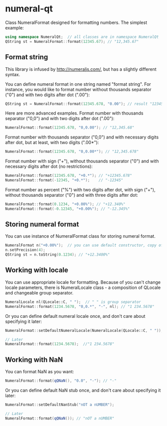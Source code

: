 numeral-qt
==========

Class NumeralFormat designed for formatting numbers. The simplest example:
```c++
using namespace NumeralQt;	// all classes are in namespace NumeralQt
QString st = NumeralFormat::format(12345.67); // "12,345.67"
```

## Format string

This library is infused by http://numeraljs.com/, but has a slightly different syntax. 

You can define numeral format in one string named "format string". For instance, you would like to format number without thousands separator ("0") and with two digits after dot (".00"):
```c++
QString st = NumeralFormat::format(12345.678, "0.00"); // result "12345.68", format string is "0.00"
```

Here are more advanced examples. Format number with thousands separator ("0,0") and with two digits after dot (".00"):
```c++
NumeralFormat::format(12345.678, "0,0.00"); // "12,345.68"
```
Format number with thousands separator ("0,0") and with necessary digits after dot, but at least, with two digits (".00*"):
```c++
NumeralFormat::format(12345.678, "0,0.00*"); // "12,345.678"
```
Format number with sign ("+"), without thousands separator ("0") and with necessary digits after dot (no restrictions):
```c++
NumeralFormat::format(12345.678, "+0.*"); // "+12345.678"
NumeralFormat::format(-12345, "+0.*");    // "-12345"
```
Format number as percent ("%") with two digits after dot, with sign ("+"), without thousands separator ("0") and with three digits after dot:
```c++
NumeralFormat::format(0.1234, "+0.00%"); // "+12.340%"
NumeralFormat::format(-0.12345, "+0.00%"); // "-12.345%"
```

## Storing numeral format
You can use instance of NumeralFormat class for storing numeral format.
```c++
NumeralFormat n("+0.00%");  // you can use default constructor, copy of NumeralFormat or from QString
n.setPrecision(4);
QString st = n.toString(0.1234); // "+12.3400%"
```

## Working with locale
You can use appropriate locale for formatting. Because of you can't change locale parameters, there is NumeralLocale class - a composition of QLocale and changeable group separator. 
```c++
NumeralLocale nl(QLocale::C, " ");  // " " is group separator
NumeralFormat::format(1234.5678, "0,0.*", "-", nl); // "1 234.5678"
```

Or you can define default numeral locale once, and don't care about specifying it later:
```c++
NumeralFormat::setDefaultNumeralLocale(NumeralLocale(QLocale::C, " "));

// Later
NumeralFormat::format(1234.5678);  //"1 234.5678"
```

## Working with NaN
You can format NaN as you want:
```c++
NumeralFormat::format(qQNaN(), "0.0", "-"); // "-"
```

Or you can define default NaN stub once, and don't care about specifying it later:
```c++
NumeralFormat::setDefaultNanStub("nOT a nUMBER");

// Later
NumeralFormat::format(qQNaN()); // "nOT a nUMBER"
```